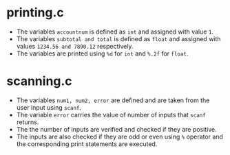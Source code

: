 # printing.c

- The variables `accountnum` is defined as `int` and assigned with value `1`.
- The variables `subtotal and total` is defined as `float` and assigned with values `1234.56 and 7890.12` respectively.
- The variables are printed using `%d` for `int` and `%.2f` for `float`.

# scanning.c

- The variables `num1, num2, error` are defined and are taken from the user input using `scanf`.
- The variable `error` carries the value of number of inputs that `scanf` returns.
- The the number of inputs are verified and checked if they are positive.
- The inputs are also checked if they are odd or even using `%` operator and the corresponding print statements are executed.

 